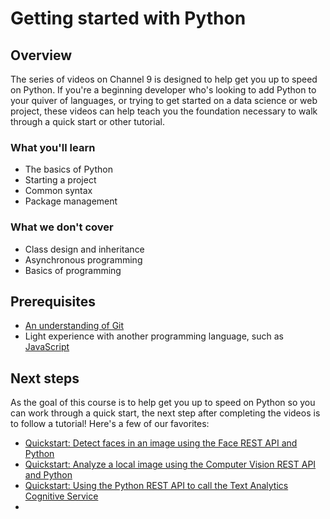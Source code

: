 # Getting started with Python

## Overview

The series of videos on Channel 9 is designed to help get you up to speed on Python. If you're a beginning developer who's looking to add Python to your quiver of languages, or trying to get started on a data science or web project, these videos can help teach you the foundation necessary to walk through a quick start or other tutorial.

### What you'll learn

- The basics of Python
- Starting a project
- Common syntax
- Package management

### What we don't cover

- Class design and inheritance
- Asynchronous programming
- Basics of programming

## Prerequisites

- [An understanding of Git](https://git-scm.com/book/en/v1/Getting-Started)
- Light experience with another programming language, such as [JavaScript](https://www.edx.org/course/javascript-introduction)

## Next steps

As the goal of this course is to help get you up to speed on Python so you can work through a quick start, the next step after completing the videos is to follow a tutorial! Here's a few of our favorites:

- [Quickstart: Detect faces in an image using the Face REST API and Python](https://docs.microsoft.com/en-us/azure/cognitive-services/face/QuickStarts/Python?WT.mc_id=python-c9-niner)
- [Quickstart: Analyze a local image using the Computer Vision REST API and Python](https://docs.microsoft.com/en-us/azure/cognitive-services/computer-vision/quickstarts/python-disk?WT.mc_id=python-c9-niner)
- [Quickstart: Using the Python REST API to call the Text Analytics Cognitive Service](https://docs.microsoft.com/en-us/azure/cognitive-services/Text-Analytics/quickstarts/python?WT.mc_id=python-c9-niner)
- 
